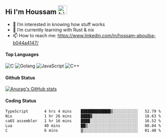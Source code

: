 ## Hi I'm Houssam <img src="https://user-images.githubusercontent.com/1303154/88677602-1635ba80-d120-11ea-84d8-d263ba5fc3c0.gif" width="28px" alt="hi">

- 👀 I’m interested in knowing how stuff works
- 🔭 I’m currently learning with Rust & nix
- 📫 How to reach me: https://www.linkedin.com/in/hossam-abouiba-b044a4147/

#### Top Languages

![C](https://img.shields.io/badge/c-%2300599C.svg?style=for-the-badge&logo=c&logoColor=white)
![Golang](https://img.shields.io/badge/go-blue?style=for-the-badge&logo=Goland)
![JavaScript](https://img.shields.io/badge/javascript-%23323330.svg?style=for-the-badge&logo=javascript&logoColor=%23F7DF1E)
![C++](https://img.shields.io/badge/C%2B%2B-blue?style=for-the-badge&logo=C%2B%2B)


#### Github Status
[![Anurag's GitHub stats](https://github-readme-stats.vercel.app/api?username=0xhoussam&theme=tokyonight)](https://github.com/anuraghazra/github-readme-stats)

#### Coding Status
<!--START_SECTION:waka-->

```txt
TypeScript       4 hrs 4 mins    █████████████▒░░░░░░░░░░░   52.79 %
Nix              1 hr 26 mins    ████▓░░░░░░░░░░░░░░░░░░░░   18.63 %
ca65 assembler   1 hr 16 mins    ████░░░░░░░░░░░░░░░░░░░░░   16.52 %
Lua              40 mins         ██▒░░░░░░░░░░░░░░░░░░░░░░   08.84 %
C                6 mins          ▒░░░░░░░░░░░░░░░░░░░░░░░░   01.40 %
```

<!--END_SECTION:waka-->
